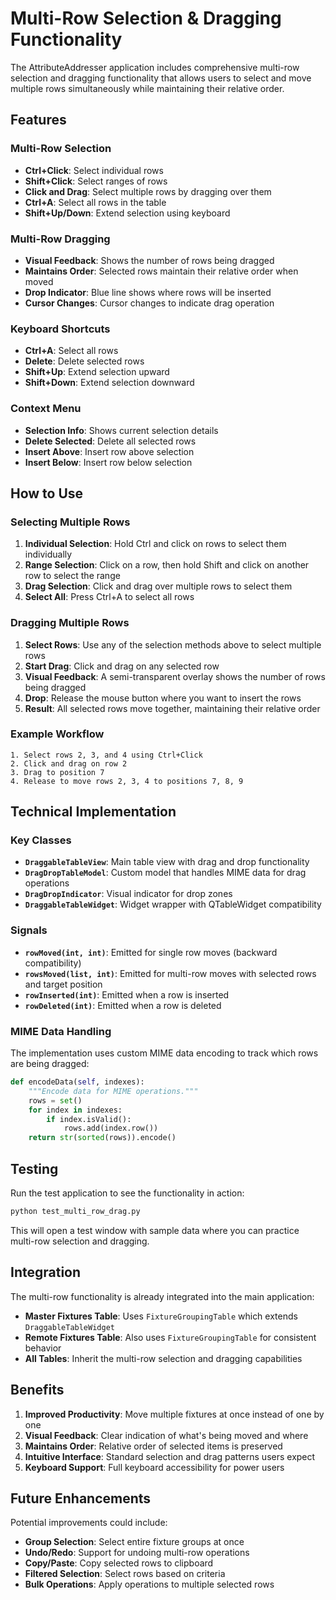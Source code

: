 # Multi-Row Selection & Dragging Functionality

The AttributeAddresser application includes comprehensive multi-row selection and dragging functionality that allows users to select and move multiple rows simultaneously while maintaining their relative order.

## Features

### Multi-Row Selection
- **Ctrl+Click**: Select individual rows
- **Shift+Click**: Select ranges of rows
- **Click and Drag**: Select multiple rows by dragging over them
- **Ctrl+A**: Select all rows in the table
- **Shift+Up/Down**: Extend selection using keyboard

### Multi-Row Dragging
- **Visual Feedback**: Shows the number of rows being dragged
- **Maintains Order**: Selected rows maintain their relative order when moved
- **Drop Indicator**: Blue line shows where rows will be inserted
- **Cursor Changes**: Cursor changes to indicate drag operation

### Keyboard Shortcuts
- **Ctrl+A**: Select all rows
- **Delete**: Delete selected rows
- **Shift+Up**: Extend selection upward
- **Shift+Down**: Extend selection downward

### Context Menu
- **Selection Info**: Shows current selection details
- **Delete Selected**: Delete all selected rows
- **Insert Above**: Insert row above selection
- **Insert Below**: Insert row below selection

## How to Use

### Selecting Multiple Rows

1. **Individual Selection**: Hold Ctrl and click on rows to select them individually
2. **Range Selection**: Click on a row, then hold Shift and click on another row to select the range
3. **Drag Selection**: Click and drag over multiple rows to select them
4. **Select All**: Press Ctrl+A to select all rows

### Dragging Multiple Rows

1. **Select Rows**: Use any of the selection methods above to select multiple rows
2. **Start Drag**: Click and drag on any selected row
3. **Visual Feedback**: A semi-transparent overlay shows the number of rows being dragged
4. **Drop**: Release the mouse button where you want to insert the rows
5. **Result**: All selected rows move together, maintaining their relative order

### Example Workflow

```
1. Select rows 2, 3, and 4 using Ctrl+Click
2. Click and drag on row 2
3. Drag to position 7
4. Release to move rows 2, 3, 4 to positions 7, 8, 9
```

## Technical Implementation

### Key Classes

- **`DraggableTableView`**: Main table view with drag and drop functionality
- **`DragDropTableModel`**: Custom model that handles MIME data for drag operations
- **`DragDropIndicator`**: Visual indicator for drop zones
- **`DraggableTableWidget`**: Widget wrapper with QTableWidget compatibility

### Signals

- **`rowMoved(int, int)`**: Emitted for single row moves (backward compatibility)
- **`rowsMoved(list, int)`**: Emitted for multi-row moves with selected rows and target position
- **`rowInserted(int)`**: Emitted when a row is inserted
- **`rowDeleted(int)`**: Emitted when a row is deleted

### MIME Data Handling

The implementation uses custom MIME data encoding to track which rows are being dragged:

```python
def encodeData(self, indexes):
    """Encode data for MIME operations."""
    rows = set()
    for index in indexes:
        if index.isValid():
            rows.add(index.row())
    return str(sorted(rows)).encode()
```

## Testing

Run the test application to see the functionality in action:

```bash
python test_multi_row_drag.py
```

This will open a test window with sample data where you can practice multi-row selection and dragging.

## Integration

The multi-row functionality is already integrated into the main application:

- **Master Fixtures Table**: Uses `FixtureGroupingTable` which extends `DraggableTableWidget`
- **Remote Fixtures Table**: Also uses `FixtureGroupingTable` for consistent behavior
- **All Tables**: Inherit the multi-row selection and dragging capabilities

## Benefits

1. **Improved Productivity**: Move multiple fixtures at once instead of one by one
2. **Visual Feedback**: Clear indication of what's being moved and where
3. **Maintains Order**: Relative order of selected items is preserved
4. **Intuitive Interface**: Standard selection and drag patterns users expect
5. **Keyboard Support**: Full keyboard accessibility for power users

## Future Enhancements

Potential improvements could include:

- **Group Selection**: Select entire fixture groups at once
- **Undo/Redo**: Support for undoing multi-row operations
- **Copy/Paste**: Copy selected rows to clipboard
- **Filtered Selection**: Select rows based on criteria
- **Bulk Operations**: Apply operations to multiple selected rows 